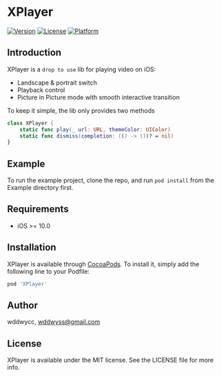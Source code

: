# XPlayer

[![Version](https://img.shields.io/cocoapods/v/XPlayer.svg?style=flat)](https://cocoapods.org/pods/XPlayer)
[![License](https://img.shields.io/cocoapods/l/XPlayer.svg?style=flat)](https://cocoapods.org/pods/XPlayer)
[![Platform](https://img.shields.io/cocoapods/p/XPlayer.svg?style=flat)](https://cocoapods.org/pods/XPlayer)

## Introduction

XPlayer is a `drop to use` lib for playing video on iOS:

* Landscape & portrait switch
* Playback control
* Picture in Picture mode with smooth interactive transition


To keep it simple, the lib only provides two methods

```swift
class XPlayer {
	static func play(_ url: URL, themeColor: UIColor)
	static func dismiss(completion: (() -> ())? = nil)
}
```

## Example

To run the example project, clone the repo, and run `pod install` from the Example directory first.

## Requirements

* iOS >= 10.0

## Installation

XPlayer is available through [CocoaPods](https://cocoapods.org). To install
it, simply add the following line to your Podfile:

```ruby
pod 'XPlayer'
```

## Author

wddwycc, wddwyss@gmail.com

## License

XPlayer is available under the MIT license. See the LICENSE file for more info.
